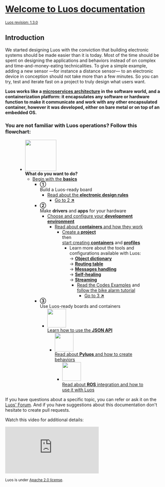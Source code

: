 <h1 className="no-break"><a href="#welcome" className="header" id="welcome">Welcome to Luos documentation</a></h1>

<small><a href="https://github.com/Luos-io/Luos" target="blank">Luos revision: 1.3.0</a></small>

## Introduction

We started designing Luos with the conviction that building electronic systems should be made easier than it is today. Most of the time should be spent on designing the applications and behaviors instead of on complex and time-and-money-eating technicalities. To give a simple example, adding a new sensor &mdash;for instance a distance sensor&mdash; to an electronic device in conception should not take more than a few minutes. So you can try, test and iterate fast on a project to truly design what users want.

**Luos works like a <a href="https://en.wikipedia.org/wiki/Microservices" target="_blank">microservices architecture</a> in the software world, and a containerization platform: it encapsulates any software or hardware function to make it communicate and work with any other encapsulated container, however it was developed, either on bare metal or on top of an embedded OS.**

### You are not familiar with Luos operations? Follow this flowchart:

<div id="container1">

<figure  className="print-break">
  <figcaption></figcaption>
  <ul className="tree">
    <li className="wf_li"><span className="cust_choice"><img src="./_assets/img/logo-luos.png" width="100px" alt="" /><br /><strong>What do you want to do?</strong></span>
      <ul className="wf_ul">
        <li className="wf_li"><span className="cust_basics"><a name="step2"></a><a name="step3"></a><a href="./overview/general-basics.md">Begin with the <b>basics</b></a></span>
          <ul className="wf_ul">
            <li className="wf_li"><span className="cust_choice"><strong className="cust_number">&#9312;</strong><br />Build a Luos-ready board</span>
              <ul className="wf_ul">
                <li className="wf_li"><span><a href="./embedded/hardware_topics/electronic-design.md">Read about the <b>electronic design rules</b></a></span>
                	<ul className="wf_ul">
                		<li className="wf_li"><span><a href="#step2">Go to 2 <strong>&#8599;</strong></a></span>
                		</li>
                	</ul>
                </li>
              </ul>
            </li>
           <li className="wf_li"><span className="cust_choice"><strong className="cust_number">&#9313;</strong><br />Make <b>drivers</b> and <b>apps</b> for your hardware</span>
              <ul className="wf_ul">
                <li className="wf_li"><span><a href="./embedded/dev-env.md">Choose and configure your <b>development environment</b></a></span>
                	<ul className="wf_ul">
                		<li className="wf_li"><span><a href="./embedded/containers.md">Read about <b>containers</b> and how they work
</a></span>
                			<ul className="wf_ul">
                				<li className="wf_li"><span><a href="./embedded/containers/create-project.md">Create a <b>project</b></a><br /> then <br /><a href="./embedded/containers/create-containers.md">start creating <b>containers</b></a> and <a href="./embedded/containers/use-profiles.md"><b>profiles</b></a></span>
                					<ul className="wf_ul">
                						<li className="wf_li"><span>Learn more about the tools and configurations available with Luos:<br /> 
											&#8594; <a href="./embedded/containers/od.md"><b>Object dictionary</b></a><br />
											&#8594; <a href="./embedded/containers/routing-table.md"><b>Routing table</b></a><br />
											&#8594; <a href="./embedded/containers/msg-handling.md"><b>Messages handling</b></a><br />
											&#8594; <a href="./embedded/containers/self-healing.md"><b>Self-healing</b></a><br />
											&#8594; <a href="./embedded/containers/streaming.md"><b>Streaming</b></a></span>
                							<ul className="wf_ul">
                								<li className="wf_li"><span><a href="./embedded/containers/examples.md">Read the Codes Examples</a> and <a href="https://community.luos.io/t/a-new-way-to-design-embedded-app-using-luos-intro/277">follow the bike alarm tutorial</a>
												</span>
													<ul className="wf_ul">
								                		<li className="wf_li"><span><a href="#step3">Go to 3 <strong>&#8599;</strong></a></span>
								                		</li>
								                	</ul>
                								</li>
                							</ul>
                						</li>
                					</ul>
                				</li>
                			</ul>
                		</li>
                	</ul>
                </li>
              </ul>
            </li>
            <li className="wf_li"><span className="cust_choice"><strong className="cust_number">&#9314;</strong><br />Use Luos-ready boards and containers</span>
                <ul className="wf_ul">
                	<li className="wf_li"><span><a href="./software/json-api.md#"><img src="./_assets/img/json-logo.png" width="60px" alt="" /><br />Learn how to use the <b>JSON API</b></a></span>
                		<ul className="wf_ul">
                			<li className="wf_li"><span><a href="./software/pyluos.md"><img src="./_assets/img/python-logo.png" width="60px" alt="" /><br />Read about <b>Pyluos</b> and how to create behaviors</a></span>
                        <ul className="wf_ul">
                          <li className="wf_li"><span><a href="./software/ros.md"><img src="./_assets/img/ros-logo.png" width="60px" alt="" /><br />Read about <b>ROS</b> integration and how to use it with Luos</a></span>
                          </li>
                        </ul>
                			</li>
                		</ul>
                	</li>
                </ul>
            </li>
          </ul>
        </li>
      </ul>
    </li>
  </ul>
</figure>
</div>

If you have questions about a specific topic, you can refer or ask it on the <a href="https://community.luos.io" target="_blank">Luos' Forum</a>. And if you have suggestions about this documentation don't hesitate to create pull requests.

Watch this video for additional details:

<iframe className="cust_video" src="https://www.youtube.com/embed/xQe3z0M_FE8?feature=oembed" frameBorder="0" allow="accelerometer; autoplay; encrypted-media; gyroscope; picture-in-picture" allowFullScreen></iframe><br />

<small>Luos is under <a href="https://github.com/Luos-io/Luos/blob/master/LICENSE" target="_blank">Apache 2.0 license</a>.</small>
